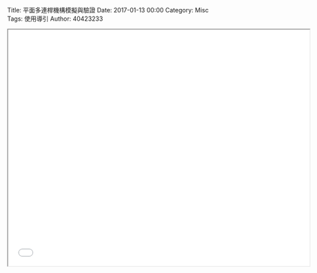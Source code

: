 Title: 平面多連桿機構模擬與驗證
Date: 2017-01-13 00:00
Category: Misc
Tags: 使用導引
Author: 40423233

<iframe src="../w12/w12-1.html" width="700" height="550"></iframe>
